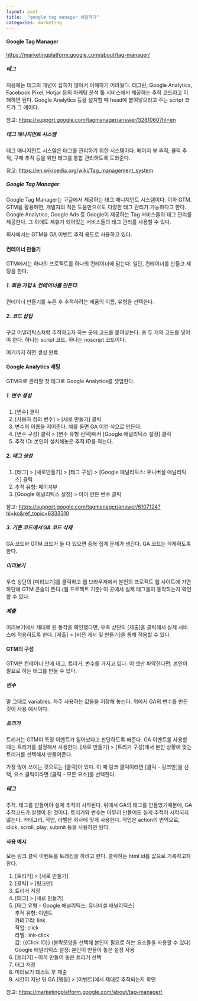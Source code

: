 ```yaml
---
layout: post
title:  "google tag manager 세팅하기"
categories: marketing
---
```


#### Google Tag Manager

<https://marketingplatform.google.com/about/tag-manager/>

##### 태그

처음에는 태그의 개념이 잡히지 않아서 이해하기 어려웠다.
태그란, Google Analytics, Facebook Pixel, Hotjar 등의 마케팅 분석 툴 서비스에서 제공하는 추적 코드라고 이해하면 된다.
Google Analytics 등을 설치할 때 head에 붙여넣으라고 주는 script 코드가 그 예이다.

참고: <https://support.google.com/tagmanager/answer/3281060?hl=en>

##### 태그 매니지먼트 시스템

태그 매니지먼트 시스템은 태그를 관리하기 위한 시스템이다.
페이지 뷰 추적, 클릭 추적, 구매 추적 등을 위한 태그를 통합 관리하도록 도와준다.

참고: <https://en.wikipedia.org/wiki/Tag_management_system>

##### Google Tag Manager

Google Tag Manager는 구글에서 제공하는 태그 매니지먼트 시스템이다.
이하 GTM.
GTM을 활용하면, 개발자의 적은 도움만으로도 다양한 태그 관리가 가능하다고 한다.
Google Analytics, Google Ads 등 Google이 제공하는 Tag 서비스들의 태그 관리를 제공한다.
그 외에도 제휴가 되어있는 서비스들의 태그 관리를 사용할 수 있다.

회사에서는 GTM을 GA 이벤트 추적 용도로 사용하고 있다.

#### 컨테이너 만들기

GTM에서는 하나의 프로젝트를 하나의 컨테이너에 담는다.
일단, 컨테이너를 만들고 세팅을 한다.

##### 1. 회원 가입 & 컨테이너를 만든다.

컨테이너 만들기를 누른 후 추적하려는 제품의 이름, 유형을 선택한다.

##### 2. 코드 삽입

구글 어낼리틱스처럼 추적하고자 하는 곳에 코드를 붙여넣는다.
총 두 개의 코드를 넣어야 한다.
하나는 script 코드, 하나는 noscript 코드이다.

여기까지 하면 생성 완료.

#### Google Analytics 세팅

GTM으로 관리할 첫 태그로 Google Analytics를 셋업한다.

##### 1. 변수 생성

1. [변수] 클릭
2. [사용자 정의 변수] > [새로 만들기] 클릭
3. 변수의 이름을 지어준다. 예를 들면 GA 이런 식으로 만든다.
4. [변수 구성] 클릭 > [변수 유형 선택]에서 [Google 애널리틱스 설정] 클릭
4. 추적 ID: 본인이 설치해놓은 추적 ID를 적는다.

##### 2. 태그 생성

1. [태그] > [새로만들기] > [태그 구성] > [Google 애널리틱스: 유니버설 애널리틱스] 클릭
2. 추적 유형: 페이지뷰
3. [Google 애널리틱스 설정] > 아까 만든 변수 클릭

참고: <https://support.google.com/tagmanager/answer/6107124?hl=ko&ref_topic=6333310>

##### 3. 기존 코드에서 GA 코드 삭제

GA 코드와 GTM 코드가 둘 다 있으면 중복 집계 문제가 생긴다.
GA 코드는 삭제하도록 한다.

##### 미리보기

우측 상단의 [미리보기]를 클릭하고 웹 브라우저에서 본인의 프로젝트 웹 사이트에 가면 하단에 GTM 콘솔이 뜬다.(웹 프로젝트 기준)
이 곳에서 실제 태그들이 동작하는지 확인할 수 있다.

##### 제출

미리보기에서 제대로 된 동작을 확인했다면, 우측 상단의 [제출]을 클릭해서 실제 서비스에 적용하도록 한다.
[제출] > [버전 게시 및 만들기]을 통해 적용할 수 있다.

#### GTM의 구성

GTM은 컨테이너 안에 태그, 트리거, 변수를 가지고 있다.
이 셋만 파악한다면, 본인이 필요로 하는 태그를 만들 수 있다.

##### 변수

말 그대로 variables.
자주 사용하는 값들을 저장해 놓는다.
위에서 GA의 변수를 만든 것이 사용 예시이다.

##### 트리거

트리거는 GTM이 특정 이벤트가 일어났다고 판단하도록 해준다.
GA 이벤트를 사용할 때는 트리거를 설정해서 사용한다.
[새로 만들기] > [트리거 구성]에서 본인 상황에 맞는 트리거를 선택해서 만들어준다.

가장 많이 쓰이는 것으로는 [클릭]이 있다.
이 때 링크 클릭이라면 [클릭 - 링크만]을 선택, 요소 클릭이라면 [클릭 - 모든 요소]를 선택한다.

##### 태그

추적.
태그를 만들어야 실제 추적이 시작된다.
위에서 GA의 태그를 만들었기때문에, GA 추적코드가 실행이 된 것이다.
트리거와 변수는 아무리 만들어도 실제 추적이 시작되지 않는다.
카테고리, 작업, 라벨은 회사에 맞게 사용한다.
작업은 action의 번역으로, click, scroll, play, submit 등을 사용하면 된다.

#### 사용 예시

모든 링크 클릭 이벤트를 트래킹을 하려고 한다.
클릭하는 html id를 값으로 기록하고자 한다.

1. [트리거] > [새로 만들기]
2. [클릭] > [링크만]
3. 트리거 저장
4. [태그] > [새로 만들기]
5. [태그 유형 - Google 애널리틱스: 유니버설 애널리틱스]<br />
추적 유형: 이벤트<br />
카테고리: link<br />
작업: click<br />
라벨: link-click<br />
값: \{\{Click ID\}\} (블락모양을 선택해 본인이 필요로 하는 요소들을 사용할 수 있다)<br />
Google 애널리틱스 설정: 본인이 만들어 놓은 설정 사용
6. [트리거] - 아까 만들어 놓은 트리거 선택
7. 태그 저장
8. 미리보기 테스트 후 제출
9. 시간이 지난 뒤 GA [행동] > [이벤트]에서 제대로 추적되는지 확인

참고: <https://marketingplatform.google.com/about/tag-manager/>
